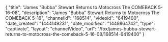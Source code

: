 {
    "title": "James \"Bubba\" Stewart Returns to Motocross The COMEBACK 5-16-08",
    "description": "James \"Bubba\" Stewart Returns to Motocross The COMEBACK 5-16",
    "channelid": "168514",
    "videoid": "6419400",
    "date_created": "1444149231",
    "date_modified": "1449864742",
    "type": "captivate",
    "layout": "channelVideo",
    "url": "\/fox\/james-bubba-stewart-returns-to-motocross-the-comeback-5-16-08\/168514-6419400"
}